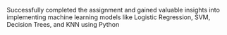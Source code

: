 Successfully completed the assignment and gained valuable insights into implementing machine learning models like Logistic Regression, SVM, Decision Trees, and KNN using Python
